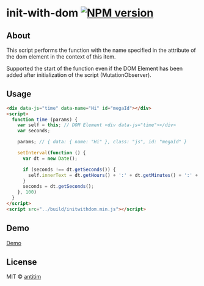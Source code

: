 # init-with-dom [![NPM version][npm-image]][npm-url]
## About

This script performs the function with the name specified in the attribute of the dom element in the context of this item.

Supported the start of the function even if the DOM Element has been added after initialization of the script (MutationObserver).

## Usage

```html
<div data-js="time" data-name="Hi" id="megaId"></div>
<script>
  function time (params) {
    var self = this; // DOM Element <div data-js="time"></div>
    var seconds;

    params; // { data: { name: "Hi" }, class: "js", id: "megaId" }

    setInterval(function () {
      var dt = new Date();

      if (seconds !== dt.getSeconds()) {
        self.innerText = dt.getHours() + ':' + dt.getMinutes() + ':' + dt.getSeconds();
      }
      seconds = dt.getSeconds();
    }, 100)
  }
</script>
<script src="../build/initwithdom.min.js"></script>
```
## Demo

[Demo](https://antitim.github.io/init-with-dom/test/index.html)

## License

MIT © [antitim](http://vk.com/antitim)


[npm-image]: https://badge.fury.io/js/init-with-dom.svg
[npm-url]: https://npmjs.org/package/init-with-dom
